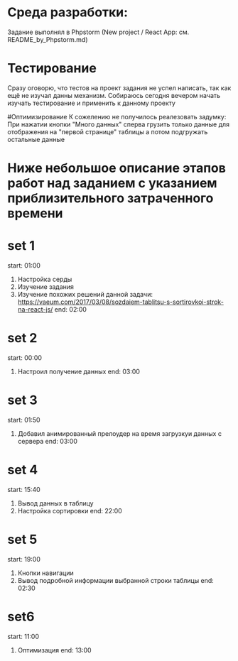 # Среда разработки:
Задание выполнял в Phpstorm (New project / React App: см. README_by_Phpstorm.md)


# Тестирование
Сразу оговорю, что тестов на проект задания не успел написать, так как ещё не изучал данны механизм. Собираюсь сегодня вечером начать изучать тестирование и применить к данному проекту

#Оптимизирование
К сожелению не получилось реалезовать задумку: При нажатии кнопки "Много данных" сперва грузить только данные для отображения на "первой странице" таблицы а потом подгружать остальные данные

# Ниже небольшое описание этапов работ над заданием с указанием приблизительного затраченного времени

# set 1
start: 01:00
1) Настройка серды
2) Изучение задания
3) Изучение похожих решений данной задачи:
https://vaeum.com/2017/03/08/sozdaiem-tablitsu-s-sortirovkoi-strok-na-react-js/
end: 02:00

# set 2
start: 00:00
1) Настроил получение данных
end: 03:00

# set 3
start: 01:50
1) Добавил анимированный прелоудер на время загрузкуи данных с сервера
end: 03:00

# set 4
start: 15:40
1) Вывод данных в таблицу
2) Настройка сортировки
end: 22:00

# set 5
start: 19:00
1) Кнопки навигации 
2) Вывод подробной информации выбранной строки таблицы
end: 02:30

# set6
start: 11:00
1) Оптимизация 
end: 13:00